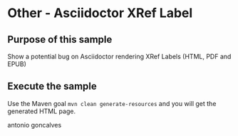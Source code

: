 # Other - Asciidoctor XRef Label

## Purpose of this sample

Show a potential bug on Asciidoctor rendering XRef Labels (HTML, PDF and EPUB)

## Execute the sample

Use the Maven goal `mvn clean generate-resources` and you will get the generated HTML page.

<div class="footer">
    <span class="footerTitle"><span class="uc">a</span>ntonio <span class="uc">g</span>oncalves</span>
</div>

